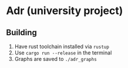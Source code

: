 # Adr (university project)

## Building

1. Have rust toolchain installed via `rustup`  
2. Use `cargo run --release` in the terminal  
3. Graphs are saved to `./adr_graphs`
